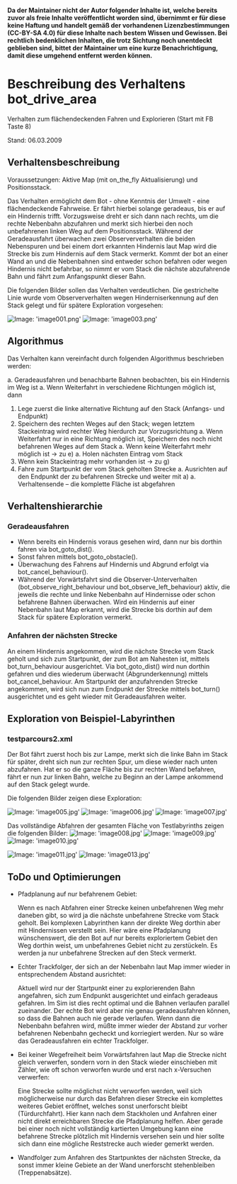 **Da der Maintainer nicht der Autor folgender Inhalte ist, welche bereits zuvor als freie Inhalte veröffentlicht worden sind, übernimmt er für diese keine Haftung und handelt gemäß der vorhandenen Lizenzbestimmungen (CC-BY-SA 4.0) für diese Inhalte nach bestem Wissen und Gewissen. Bei rechtlich bedenklichen Inhalten, die trotz Sichtung noch unentdeckt geblieben sind, bittet der Maintainer um eine kurze Benachrichtigung, damit diese umgehend entfernt werden können.**

# Beschreibung des Verhaltens bot_drive_area

Verhalten zum flächendeckenden Fahren und Explorieren (Start mit FB Taste 8)

Stand: 06.03.2009

## Verhaltensbeschreibung

Voraussetzungen: Aktive Map (mit on_the_fly Aktualisierung) und Positionsstack.

Das Verhalten ermöglicht dem Bot - ohne Kenntnis der Umwelt - eine flächendeckende Fahrweise. Er fährt hierbei solange geradeaus, bis er auf ein Hindernis trifft. Vorzugsweise dreht er sich dann nach rechts, um die rechte Nebenbahn abzufahren und merkt sich hierbei den noch unbefahrenen linken Weg auf dem Positionsstack. Während der Geradeausfahrt überwachen zwei Obserververhalten die beiden Nebenspuren und bei einem dort erkannten Hindernis laut Map wird die Strecke bis zum Hindernis auf dem Stack vermerkt.  Kommt der bot an einer Wand an und die Nebenbahnen sind entweder schon befahren oder wegen Hindernis nicht befahrbar, so nimmt er vom Stack die nächste abzufahrende Bahn und fährt zum Anfangspunkt dieser Bahn.

Die folgenden Bilder sollen das Verhalten verdeutlichen. Die gestrichelte Linie wurde vom Obserververhalten wegen Hinderniserkennung auf den Stack gelegt und für spätere Exploration vorgesehen:

 ![Image: 'image001.png'](image001.png) ![Image: 'image003.png'](image003.png)

## Algorithmus

Das Verhalten kann vereinfacht durch folgenden Algorithmus beschrieben werden:

 a. Geradeausfahren und benachbarte Bahnen beobachten, bis ein Hindernis im Weg ist
 a. Wenn Weiterfahrt in verschiedene Richtungen möglich ist, dann
  1. Lege zuerst die linke alternative Richtung auf den Stack (Anfangs- und Endpunkt)
  1. Speichern des rechten Weges auf den Stack; wegen letztem Stackeintrag wird rechter Weg hierdurch zur Vorzugsrichtung
 a. Wenn Weiterfahrt nur in eine Richtung möglich ist, Speichern des noch nicht befahrenen Weges auf dem Stack
 a. Wenn keine Weiterfahrt mehr möglich ist -> zu e)
 a. Holen nächsten Eintrag vom Stack
  1. Wenn kein Stackeintrag mehr vorhanden ist -> zu g)
  1. Fahre zum Startpunkt der vom Stack geholten Strecke
 a. Ausrichten auf den Endpunkt der zu befahrenen Strecke und weiter mit a)
 a. Verhaltensende – die komplette Fläche ist abgefahren

## Verhaltenshierarchie

### Geradeausfahren

* Wenn bereits ein Hindernis voraus gesehen wird, dann nur bis dorthin fahren via bot_goto_dist().
* Sonst fahren mittels bot_goto_obstacle().
* Überwachung des Fahrens auf Hindernis und Abgrund erfolgt via bot_cancel_behaviour().
* Während der Vorwärtsfahrt sind die Observer-Unterverhalten (bot_observe_right_behaviour und bot_observe_left_behaviour) aktiv, die jeweils die rechte und linke Nebenbahn auf Hindernisse oder schon befahrene Bahnen überwachen. Wird ein Hindernis auf einer Nebenbahn laut Map erkannt, wird die Strecke bis dorthin auf dem Stack für spätere Exploration vermerkt.

### Anfahren der nächsten Strecke

An einem Hindernis angekommen, wird die nächste Strecke vom Stack geholt und sich zum Startpunkt, der zum Bot am Nahesten ist, mittels bot_turn_behaviour ausgerichtet. Via bot_goto_dist() wird nun dorthin gefahren und dies wiederum überwacht (Abgrunderkennung) mittels bot_cancel_behaviour. Am Startpunkt der anzufahrenden Strecke angekommen, wird sich nun zum Endpunkt der Strecke mittels bot_turn() ausgerichtet und es geht wieder mit Geradeausfahren weiter.

## Exploration von Beispiel-Labyrinthen

### testparcours2.xml

Der Bot fährt zuerst hoch bis zur Lampe, merkt sich die linke Bahn im Stack für später, dreht sich nun zur rechten Spur, um diese wieder nach unten abzufahren. Hat er so die ganze Fläche bis zur rechten Wand befahren, fährt er nun zur linken Bahn, welche zu Beginn an der Lampe ankommend auf den Stack gelegt wurde.

Die folgenden Bilder zeigen diese Exploration:

 ![Image: 'image005.jpg'](image005.jpg) ![Image: 'image006.jpg'](image006.jpg) ![Image: 'image007.jpg'](image007.jpg)

Das vollständige Abfahren der gesamten Fläche von Testlabyrinths zeigen die folgenden Bilder:
 ![Image: 'image008.jpg'](image008.jpg) ![Image: 'image009.jpg'](image009.jpg) ![Image: 'image010.jpg'](image010.jpg)

 ![Image: 'image011.jpg'](image011.jpg) ![Image: 'image013.jpg'](image013.jpg)

## ToDo und Optimierungen

* Pfadplanung auf nur befahrenem Gebiet:

  Wenn es nach Abfahren einer Strecke keinen unbefahrenen Weg mehr daneben gibt, so wird ja die nächste unbefahrene Strecke vom Stack geholt. Bei komplexen Labyrinthen kann der direkte Weg dorthin aber mit Hindernissen verstellt sein. Hier wäre eine Pfadplanung wünschenswert, die den Bot auf nur bereits exploriertem Gebiet den Weg dorthin weist, um unbefahrenes Gebiet nicht zu zerstückeln. Es werden ja nur unbefahrene Strecken auf den Steck vermerkt.

* Echter Trackfolger, der sich an der Nebenbahn laut Map immer wieder in entsprechendem Abstand ausrichtet:

  Aktuell wird nur der Startpunkt einer zu explorierenden Bahn angefahren, sich zum Endpunkt ausgerichtet und einfach geradeaus gefahren. Im Sim ist dies recht optimal und die Bahnen verlaufen parallel zueinander. Der echte Bot wird aber nie genau geradeausfahren können, so dass die Bahnen auch nie gerade verlaufen. Wenn dann die Nebenbahn befahren wird, müßte immer wieder der Abstand zur vorher befahrenen Nebenbahn gecheckt und korriegiert werden. Nur so wäre das Geradeausfahren ein echter Trackfolger.

* Bei keiner Wegefreiheit beim Vorwärtsfahren laut Map die Strecke nicht gleich verwerfen, sondern vorn in den Stack wieder einschieben mit Zähler, wie oft schon verworfen wurde und erst nach x-Versuchen verwerfen:

  Eine Strecke sollte möglichst nicht verworfen werden, weil sich möglicherweise nur durch das Befahren dieser Strecke ein komplettes weiteres Gebiet eröffnet, welches sonst unerforscht bleibt (Türdurchfahrt). Hier kann nach dem Stackholen und Anfahren einer nicht direkt erreichbaren Strecke die Pfadplanung helfen. Aber gerade bei einer noch nicht vollständig kartierten Umgebung kann eine befahrene Strecke plötzlich mit Hindernis versehen sein und hier sollte sich dann eine mögliche Reststrecke auch wieder gemerkt werden.

* Wandfolger zum Anfahren des Startpunktes der nächsten Strecke, da sonst immer kleine Gebiete an der Wand unerforscht stehenbleiben (Treppenabsätze).
